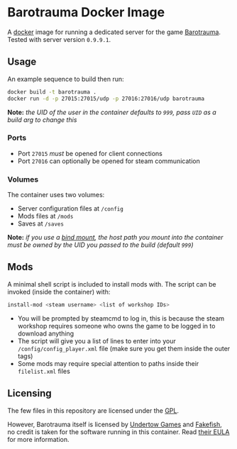 # Barotrauma Docker Image

A [docker](https://www.docker.com/) image for running a dedicated server for the game [Barotrauma](https://barotraumagame.com/).
Tested with server version `0.9.9.1`.

## Usage

An example sequence to build then run:

```bash
docker build -t barotrauma .
docker run -d -p 27015:27015/udp -p 27016:27016/udp barotrauma
```

**Note:** *the UID of the user in the container defaults to `999`, pass `UID` as a build arg to change this*

### Ports

- Port `27015` *must* be opened for client connections
- Port `27016` can optionally be opened for steam communication

### Volumes

The container uses two volumes:

- Server configuration files at `/config`
- Mods files at `/mods`
- Saves at `/saves`

**Note:** *if you use a [bind mount](https://docs.docker.com/storage/bind-mounts/), the host path you mount into the container *must* be owned by the UID you passed to the build (default `999`)*

## Mods

A minimal shell script is included to install mods with.
The script can be invoked (inside the container) with:

```bash
install-mod <steam username> <list of workshop IDs>
```

- You will be prompted by steamcmd to log in, this is because the steam workshop requires someone who owns the game to be logged in to download anything
- The script will give you a list of lines to enter into your `/config/config_player.xml` file (make sure you get them inside the outer tags)
- Some mods may require special attention to paths inside their `filelist.xml` files

## Licensing

The few files in this repository are licensed under the [GPL](https://www.gnu.org/licenses/gpl-3.0.en.html).

However, Barotrauma itself is licensed by [Undertow Games](https://undertowgames.com/) and [Fakefish](http://fakefishgames.com/#home), no credit is taken for the software running in this container.
Read [their EULA](https://github.com/Regalis11/Barotrauma/blob/master/EULA.txt) for more information.
